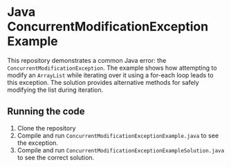 # Java ConcurrentModificationException Example

This repository demonstrates a common Java error: the `ConcurrentModificationException`.  The example shows how attempting to modify an `ArrayList` while iterating over it using a for-each loop leads to this exception.  The solution provides alternative methods for safely modifying the list during iteration.

## Running the code

1. Clone the repository
2. Compile and run `ConcurrentModificationExceptionExample.java` to see the exception.
3. Compile and run `ConcurrentModificationExceptionExampleSolution.java` to see the correct solution.
